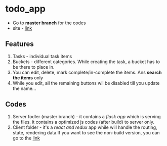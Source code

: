 # todo_app

* Go to **master branch** for the codes
* site - [link](https://todoappteddy.herokuapp.com/)


## Features

1. Tasks - individual task items
2. Buckets - different categories. While creating the task, a bucket has to be there to place in.
3. You can edit, delete, mark complete/in-complete the items. Ans **search the items** only
4. While you edit, all the remaining buttons wil be disabled till you update the name...

## Codes

1. Server fodler (master branch) - it contains a *flask app* which is serving the files. it contains a optimized js codes (after build) to server only.
2. Client folder  - it's a *react and redux* app while will handle the routing, state, rendering data.If you want to see the non-build version, you can go to the [link](https://github.com/teddcp2/todo_react_redux_app/tree/master/Client)
